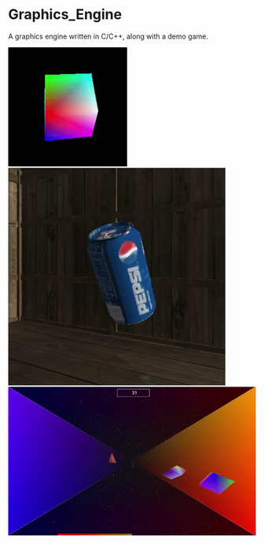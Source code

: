 # Graphics_Engine
A graphics engine written in C/C++, along with a demo game.

![Cube Rotating GIF](https://github.com/kurzy/Graphics_Engine/blob/master/demo/cube_rotate.gif)
![Cola Can](https://github.com/kurzy/Graphics_Engine/blob/master/demo/cola.gif)
![Demo Game](https://github.com/kurzy/Graphics_Engine/blob/master/demo/portal_protector.gif)
